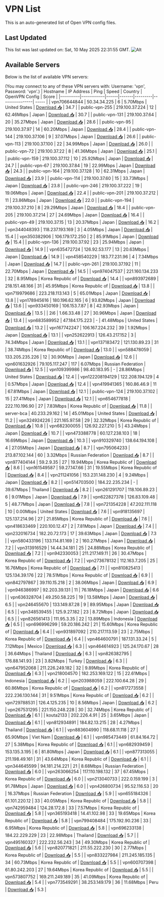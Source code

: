 # VPN List

This is an auto-generated list of Open VPN config files.

## Last Updated

This list was last updated on: Sat, 10 May 2025 22:31:55 GMT.
![Alt](https://repobeats.axiom.co/api/embed/186b98318ef1479477931607c1ad7d823f12451f.svg "Repobeats analytics image")

## Available Servers

Below is the list of available VPN servers:

(You may connect to any of these VPN servers with: Username: 'vpn', Password: 'vpn'.)
| Hostname | IP Address | Ping | Speed | Country | OpenVPN Config | Score |
|----------|------------|------|-------|---------|----------------| ----- |
| vpn706644844 | 50.34.34.225 | 6 | 5.70Mbps | United States | [Download 📥](./configs/server_0_US.ovpn) | 34.7 |
| public-vpn-255 | 219.100.37.224 | 12 | 62.46Mbps | Japan | [Download 📥](./configs/server_1_JP.ovpn) | 30.7 |
| public-vpn-131 | 219.100.37.64 | 20 | 35.27Mbps | Japan | [Download 📥](./configs/server_2_JP.ovpn) | 28.6 |
| public-vpn-95 | 219.100.37.97 | 14 | 60.20Mbps | Japan | [Download 📥](./configs/server_3_JP.ovpn) | 28.4 |
| public-vpn-144 | 219.100.37.106 | 9 | 37.07Mbps | Japan | [Download 📥](./configs/server_4_JP.ovpn) | 26.6 |
| public-vpn-113 | 219.100.37.100 | 22 | 34.99Mbps | Japan | [Download 📥](./configs/server_5_JP.ovpn) | 26.0 |
| public-vpn-72 | 219.100.37.22 | 8 | 41.36Mbps | Japan | [Download 📥](./configs/server_6_JP.ovpn) | 25.1 |
| public-vpn-159 | 219.100.37.112 | 10 | 25.92Mbps | Japan | [Download 📥](./configs/server_7_JP.ovpn) | 24.7 |
| public-vpn-67 | 219.100.37.84 | 19 | 22.99Mbps | Japan | [Download 📥](./configs/server_8_JP.ovpn) | 24.3 |
| public-vpn-164 | 219.100.37.128 | 10 | 62.31Mbps | Japan | [Download 📥](./configs/server_9_JP.ovpn) | 23.9 |
| public-vpn-114 | 219.100.37.60 | 15 | 33.73Mbps | Japan | [Download 📥](./configs/server_10_JP.ovpn) | 23.8 |
| public-vpn-246 | 219.100.37.222 | 19 | 19.06Mbps | Japan | [Download 📥](./configs/server_11_JP.ovpn) | 22.4 |
| public-vpn-201 | 219.100.37.212 | 11 | 23.86Mbps | Japan | [Download 📥](./configs/server_12_JP.ovpn) | 22.0 |
| public-vpn-194 | 219.100.37.210 | 8 | 29.29Mbps | Japan | [Download 📥](./configs/server_13_JP.ovpn) | 18.4 |
| public-vpn-205 | 219.100.37.214 | 27 | 24.69Mbps | Japan | [Download 📥](./configs/server_14_JP.ovpn) | 16.4 |
| public-vpn-49 | 219.100.37.15 | 13 | 20.37Mbps | Japan | [Download 📥](./configs/server_15_JP.ovpn) | 16.2 |
| vpn344048393 | 118.237.193.169 | 3 | 4.05Mbps | Japan | [Download 📥](./configs/server_16_JP.ovpn) | 15.4 |
| vpn350382906 | 106.179.172.250 | 2 | 85.91Mbps | Japan | [Download 📥](./configs/server_17_JP.ovpn) | 15.4 |
| public-vpn-136 | 219.100.37.92 | 23 | 25.94Mbps | Japan | [Download 📥](./configs/server_18_JP.ovpn) | 14.9 |
| vpn635472724 | 126.92.53.177 | 13 | 20.63Mbps | Japan | [Download 📥](./configs/server_19_JP.ovpn) | 14.9 |
| vpn458540229 | 183.77.231.96 | 4 | 7.34Mbps | Japan | [Download 📥](./configs/server_20_JP.ovpn) | 14.7 |
| public-vpn-261 | 219.100.37.192 | 11 | 22.70Mbps | Japan | [Download 📥](./configs/server_21_JP.ovpn) | 14.5 |
| vpn974047537 | 221.160.134.233 | 32 | 8.95Mbps | Korea Republic of | [Download 📥](./configs/server_22_KR.ovpn) | 14.4 |
| vpn893972689 | 218.151.48.166 | 31 | 45.95Mbps | Korea Republic of | [Download 📥](./configs/server_23_KR.ovpn) | 13.8 |
| vpn719979686 | 223.218.113.143 | 5 | 65.01Mbps | Japan | [Download 📥](./configs/server_24_JP.ovpn) | 13.8 |
| vpn178945616 | 180.196.62.165 | 6 | 93.82Mbps | Japan | [Download 📥](./configs/server_25_JP.ovpn) | 13.6 |
| vpn933450169 | 106.153.7.87 | 8 | 42.93Mbps | Japan | [Download 📥](./configs/server_26_JP.ovpn) | 13.5 |
| 2i6 | 1.66.33.48 | 27 | 30.96Mbps | Japan | [Download 📥](./configs/server_27_JP.ovpn) | 13.4 |
| vpn683589952 | 47.184.175.223 | - | 41.48Mbps | United States | [Download 📥](./configs/server_28_US.ovpn) | 13.2 |
| vpn167742247 | 106.167.224.232 | 39 | 1.92Mbps | Japan | [Download 📥](./configs/server_29_JP.ovpn) | 13.1 |
| vpn252622913 | 126.43.217.152 | 3 | 74.34Mbps | Japan | [Download 📥](./configs/server_30_JP.ovpn) | 13.1 |
| vpn137183472 | 121.130.89.23 | 31 | 38.74Mbps | Korea Republic of | [Download 📥](./configs/server_31_KR.ovpn) | 13.0 |
| vpn588478059 | 133.205.235.226 | 12 | 30.90Mbps | Japan | [Download 📥](./configs/server_32_JP.ovpn) | 12.6 |
| vpn601632926 | 79.105.117.247 | 117 | 6.07Mbps | Russian Federation | [Download 📥](./configs/server_33_RU.ovpn) | 12.5 |
| vpn109399986 | 98.40.183.95 | - | 28.86Mbps | United States | [Download 📥](./configs/server_34_US.ovpn) | 12.4 |
| vpn122208194129 | 122.208.194.129 | 4 | 0.57Mbps | Japan | [Download 📥](./configs/server_35_JP.ovpn) | 12.4 |
| vpn419941365 | 160.86.46.9 | 11 | 67.81Mbps | Japan | [Download 📥](./configs/server_36_JP.ovpn) | 12.1 |
| public-vpn-124 | 219.100.37.102 | 15 | 27.41Mbps | Japan | [Download 📥](./configs/server_37_JP.ovpn) | 12.1 |
| vpn654677818 | 222.110.196.90 | 27 | 7.83Mbps | Korea Republic of | [Download 📥](./configs/server_38_KR.ovpn) | 11.8 |
| server-bca | 40.233.29.162 | 14 | 45.01Mbps | United States | [Download 📥](./configs/server_39_US.ovpn) | 11.2 |
| vpn324924226 | 221.165.97.58 | 29 | 32.32Mbps | Korea Republic of | [Download 📥](./configs/server_40_KR.ovpn) | 10.8 |
| vpn682300055 | 126.92.227.210 | 5 | 43.24Mbps | Japan | [Download 📥](./configs/server_41_JP.ovpn) | 10.7 |
| vpn473388778 | 60.127.238.103 | 18 | 16.69Mbps | Japan | [Download 📥](./configs/server_42_JP.ovpn) | 10.3 |
| vpn910329740 | 138.64.194.108 | 4 | 27.05Mbps | Japan | [Download 📥](./configs/server_43_JP.ovpn) | 8.7 |
| vpn795064233 | 213.87.102.144 | 60 | 3.32Mbps | Russian Federation | [Download 📥](./configs/server_44_RU.ovpn) | 8.7 |
| vpn977404144 | 59.2.9.35 | 27 | 19.94Mbps | Korea Republic of | [Download 📥](./configs/server_45_KR.ovpn) | 8.6 |
| vpn161549587 | 59.27.147.66 | 31 | 19.55Mbps | Korea Republic of | [Download 📥](./configs/server_46_KR.ovpn) | 8.4 |
| vpn211241056 | 153.231.148.230 | 4 | 9.24Mbps | Japan | [Download 📥](./configs/server_47_JP.ovpn) | 8.2 |
| vpn514703500 | 184.22.235.234 | - | 39.67Mbps | Thailand | [Download 📥](./configs/server_48_TH.ovpn) | 8.2 |
| vpn261291707 | 118.106.89.23 | 6 | 9.01Mbps | Japan | [Download 📥](./configs/server_49_JP.ovpn) | 7.9 |
| vpn622827378 | 126.83.109.48 | 5 | 48.77Mbps | Japan | [Download 📥](./configs/server_50_JP.ovpn) | 7.8 |
| vpn721354228 | 47.202.111.118 | 10 | 0.00Mbps | United States | [Download 📥](./configs/server_51_US.ovpn) | 7.6 |
| vpn918135697 | 125.137.214.96 | 27 | 21.85Mbps | Korea Republic of | [Download 📥](./configs/server_52_KR.ovpn) | 7.6 |
| vpn418633469 | 220.100.12.47 | 2 | 7.81Mbps | Japan | [Download 📥](./configs/server_53_JP.ovpn) | 7.4 |
| vpn232016734 | 182.20.72.173 | 17 | 39.63Mbps | Japan | [Download 📥](./configs/server_54_JP.ovpn) | 7.3 |
| vpn580433196 | 133.114.81.169 | 2 | 160.27Mbps | Japan | [Download 📥](./configs/server_55_JP.ovpn) | 7.2 |
| vpn313916529 | 14.44.34.181 | 25 | 24.88Mbps | Korea Republic of | [Download 📥](./configs/server_56_KR.ovpn) | 7.2 |
| vpn942330053 | 211.217.149.11 | 26 | 30.47Mbps | Korea Republic of | [Download 📥](./configs/server_57_KR.ovpn) | 7.2 |
| vpn273678132 | 112.163.7.205 | 25 | 16.76Mbps | Korea Republic of | [Download 📥](./configs/server_58_KR.ovpn) | 7.1 |
| vpn810825413 | 125.134.39.176 | 22 | 78.51Mbps | Korea Republic of | [Download 📥](./configs/server_59_KR.ovpn) | 6.9 |
| vpn842797867 | 39.110.15.218 | 2 | 38.06Mbps | Japan | [Download 📥](./configs/server_60_JP.ovpn) | 6.9 |
| vpn946386997 | 92.203.39.131 | 11 | 76.18Mbps | Japan | [Download 📥](./configs/server_61_JP.ovpn) | 6.6 |
| vpn636328704 | 49.250.58.225 | 19 | 13.58Mbps | Japan | [Download 📥](./configs/server_62_JP.ovpn) | 6.5 |
| vpn246455670 | 133.149.87.28 | 9 | 89.95Mbps | Japan | [Download 📥](./configs/server_63_JP.ovpn) | 6.5 |
| vpn348539455 | 125.9.27.182 | 23 | 8.72Mbps | Japan | [Download 📥](./configs/server_64_JP.ovpn) | 6.5 |
| vpn826561413 | 111.95.3.35 | 22 | 13.89Mbps | Indonesia | [Download 📥](./configs/server_65_ID.ovpn) | 6.5 |
| vpn696996299 | 59.20.186.242 | 21 | 15.60Mbps | Korea Republic of | [Download 📥](./configs/server_66_KR.ovpn) | 6.4 |
| vpn931897092 | 210.217.113.59 | 23 | 2.75Mbps | Korea Republic of | [Download 📥](./configs/server_67_KR.ovpn) | 6.4 |
| vpn464600791 | 187.131.33.24 | 5 | 7.12Mbps | Mexico | [Download 📥](./configs/server_68_MX.ovpn) | 6.3 |
| vpn464614923 | 125.24.170.67 | 28 | 36.64Mbps | Thailand | [Download 📥](./configs/server_69_TH.ovpn) | 6.3 |
| vpn826382795 | 176.88.141.93 | 23 | 3.82Mbps | Turkey | [Download 📥](./configs/server_70_TR.ovpn) | 6.3 |
| vpn647952068 | 211.226.249.182 | 32 | 9.89Mbps | Korea Republic of | [Download 📥](./configs/server_71_KR.ovpn) | 6.3 |
| vpn218004570 | 182.253.169.122 | 15 | 22.61Mbps | Indonesia | [Download 📥](./configs/server_72_ID.ovpn) | 6.2 |
| vpn203988059 | 222.100.64.28 | 29 | 60.86Mbps | Korea Republic of | [Download 📥](./configs/server_73_KR.ovpn) | 6.2 |
| vpn817273558 | 222.236.130.144 | 31 | 9.51Mbps | Korea Republic of | [Download 📥](./configs/server_74_KR.ovpn) | 6.2 |
| vpn729788531 | 126.4.125.235 | 10 | 8.56Mbps | Japan | [Download 📥](./configs/server_75_JP.ovpn) | 6.2 |
| vpn267531295 | 221.150.248.228 | 30 | 32.74Mbps | Korea Republic of | [Download 📥](./configs/server_76_KR.ovpn) | 6.1 |
| kouta2133 | 202.226.4.91 | 25 | 3.65Mbps | Japan | [Download 📥](./configs/server_77_JP.ovpn) | 6.1 |
| vpn812934891 | 184.82.13.215 | 28 | 4.27Mbps | Thailand | [Download 📥](./configs/server_78_TH.ovpn) | 6.1 |
| vpn883604990 | 118.68.11.118 | 27 | 65.90Mbps | Viet Nam | [Download 📥](./configs/server_79_VN.ovpn) | 6.1 |
| vpn985473449 | 61.84.164.72 | 27 | 5.38Mbps | Korea Republic of | [Download 📥](./configs/server_80_KR.ovpn) | 6.1 |
| vpn682939459 | 153.135.3.195 | 6 | 81.80Mbps | Japan | [Download 📥](./configs/server_81_JP.ovpn) | 6.1 |
| vpn877313055 | 211.198.49.161 | 31 | 43.64Mbps | Korea Republic of | [Download 📥](./configs/server_82_KR.ovpn) | 6.1 |
| vpn344645599 | 94.181.214.221 | 21 | 8.68Mbps | Russian Federation | [Download 📥](./configs/server_83_RU.ovpn) | 6.0 |
| vpn263066254 | 117.110.198.132 | 37 | 67.45Mbps | Korea Republic of | [Download 📥](./configs/server_84_KR.ovpn) | 6.0 |
| vpn213040733 | 222.0.159.199 | 3 | 91.78Mbps | Japan | [Download 📥](./configs/server_85_JP.ovpn) | 6.0 |
| vpn426800734 | 95.52.116.53 | 20 | 16.37Mbps | Russian Federation | [Download 📥](./configs/server_86_RU.ovpn) | 5.9 |
| vpn655184326 | 61.101.220.12 | 33 | 40.05Mbps | Korea Republic of | [Download 📥](./configs/server_87_KR.ovpn) | 5.8 |
| vpn742959484 | 124.28.172.8 | 33 | 7.57Mbps | Korea Republic of | [Download 📥](./configs/server_88_KR.ovpn) | 5.8 |
| vpn365193418 | 14.41.102.98 | 33 | 19.65Mbps | Korea Republic of | [Download 📥](./configs/server_89_KR.ovpn) | 5.8 |
| vpn799408484 | 175.192.90.236 | 33 | 6.95Mbps | Korea Republic of | [Download 📥](./configs/server_90_KR.ovpn) | 5.8 |
| vpn696233138 | 184.22.229.229 | 23 | 22.98Mbps | Thailand | [Download 📥](./configs/server_91_TH.ovpn) | 5.7 |
| vpn495160327 | 222.232.56.243 | 34 | 49.30Mbps | Korea Republic of | [Download 📥](./configs/server_92_KR.ovpn) | 5.6 |
| vpn820771821 | 211.55.222.230 | 30 | 2.77Mbps | Korea Republic of | [Download 📥](./configs/server_93_KR.ovpn) | 5.5 |
| vpn833227984 | 211.245.185.135 | 34 | 60.73Mbps | Korea Republic of | [Download 📥](./configs/server_94_KR.ovpn) | 5.5 |
| vpn600707398 | 61.80.242.203 | 27 | 19.64Mbps | Korea Republic of | [Download 📥](./configs/server_95_KR.ovpn) | 5.5 |
| vpn573807752 | 169.211.249.189 | 35 | 41.09Mbps | Korea Republic of | [Download 📥](./configs/server_96_KR.ovpn) | 5.4 |
| vpn773549291 | 38.253.149.179 | 36 | 11.68Mbps | Peru | [Download 📥](./configs/server_97_PE.ovpn) | 5.3 |
